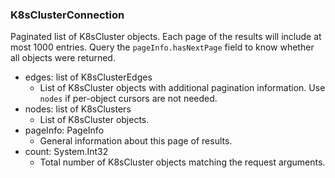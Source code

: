 ### K8sClusterConnection
Paginated list of K8sCluster objects. Each page of the results will include at most 1000 entries. Query the `pageInfo.hasNextPage` field to know whether all objects were returned.

- edges: list of K8sClusterEdges
  - List of K8sCluster objects with additional pagination information. Use `nodes` if per-object cursors are not needed.
- nodes: list of K8sClusters
  - List of K8sCluster objects.
- pageInfo: PageInfo
  - General information about this page of results.
- count: System.Int32
  - Total number of K8sCluster objects matching the request arguments.

